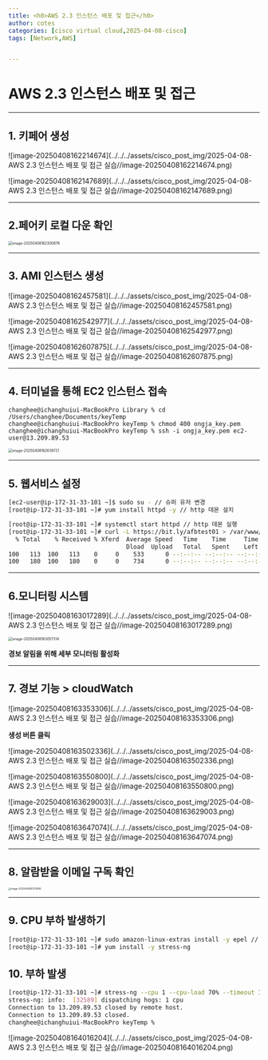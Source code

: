 ```yaml
---
title: <h0>AWS 2.3 인스턴스 배포 및 접근</h0>
author: cotes 
categories: [cisco virtual cloud,2025-04-08-cisco]
tags: [Network,AWS]


---
```


# AWS 2.3 인스턴스 배포 및 접근

------

## 1. 키페어 생성

![image-20250408162214674](../../../assets/cisco_post_img/2025-04-08-AWS 2.3 인스턴스 배포 및 접근 실습//image-20250408162214674.png)



![image-20250408162147689](../../../assets/cisco_post_img/2025-04-08-AWS 2.3 인스턴스 배포 및 접근 실습//image-20250408162147689.png)



------

## 2.페어키 로컬 다운 확인

<img src="../../../assets/cisco_post_img/2025-04-08-AWS 2.3 인스턴스 배포 및 접근 실습//image-20250408162300876.png" alt="image-20250408162300876" style="zoom:50%;" />

------

## 3. AMI 인스턴스 생성

![image-20250408162457581](../../../assets/cisco_post_img/2025-04-08-AWS 2.3 인스턴스 배포 및 접근 실습//image-20250408162457581.png)



![image-20250408162542977](../../../assets/cisco_post_img/2025-04-08-AWS 2.3 인스턴스 배포 및 접근 실습//image-20250408162542977.png)

![image-20250408162607875](../../../assets/cisco_post_img/2025-04-08-AWS 2.3 인스턴스 배포 및 접근 실습//image-20250408162607875.png)



------

## 4. 터미널을 통해 EC2 인스턴스 접속

```
changhee@ichanghuiui-MacBookPro Library % cd /Users/changhee/Documents/keyTemp
changhee@ichanghuiui-MacBookPro keyTemp % chmod 400 ongja_key.pem
changhee@ichanghuiui-MacBookPro keyTemp % ssh -i ongja_key.pem ec2-user@13.209.89.53
```

<img src="../../../assets/cisco_post_img/2025-04-08-AWS 2.3 인스턴스 배포 및 접근 실습//image-20250408162639721.png" alt="image-20250408162639721" style="zoom:50%;" />

------

## 5. 웹서비스 설정

```bash
[ec2-user@ip-172-31-33-101 ~]$ sudo su - // 슈퍼 유저 변경
[root@ip-172-31-33-101 ~]# yum install httpd -y // http 데몬 설치
```



```bash
[root@ip-172-31-33-101 ~]# systemctl start httpd // http 데몬 실행
[root@ip-172-31-33-101 ~]# curl -L https://bit.ly/afbtest01 > /var/www/html/index.html // 웹 서비스 최조 페이지 내려받기
  % Total    % Received % Xferd  Average Speed   Time    Time     Time  Current
                                 Dload  Upload   Total   Spent    Left  Speed
100   113  100   113    0     0    533      0 --:--:-- --:--:-- --:--:--   535
100   180  100   180    0     0    734      0 --:--:-- --:--:-- --:--:--   734
```



------

## 6.모니터링 시스템

![image-20250408163017289](../../../assets/cisco_post_img/2025-04-08-AWS 2.3 인스턴스 배포 및 접근 실습//image-20250408163017289.png)

<img src="../../../assets/cisco_post_img/2025-04-08-AWS 2.3 인스턴스 배포 및 접근 실습//image-20250408163057314.png" alt="image-20250408163057314" style="zoom:50%;" />

**경보 알림을 위해 세부 모니터링 활성화**

------

## 7. 경보 기능 > cloudWatch

![image-20250408163353306](../../../assets/cisco_post_img/2025-04-08-AWS 2.3 인스턴스 배포 및 접근 실습//image-20250408163353306.png)

**생성 버튼 클릭**

![image-20250408163502336](../../../assets/cisco_post_img/2025-04-08-AWS 2.3 인스턴스 배포 및 접근 실습//image-20250408163502336.png)



![image-20250408163550800](../../../assets/cisco_post_img/2025-04-08-AWS 2.3 인스턴스 배포 및 접근 실습//image-20250408163550800.png)

![image-20250408163629003](../../../assets/cisco_post_img/2025-04-08-AWS 2.3 인스턴스 배포 및 접근 실습//image-20250408163629003.png)

![image-20250408163647074](../../../assets/cisco_post_img/2025-04-08-AWS 2.3 인스턴스 배포 및 접근 실습//image-20250408163647074.png)

------

## 8. 알람받을 이메일 구독 확인

<img src="../../../assets/cisco_post_img/2025-04-08-AWS 2.3 인스턴스 배포 및 접근 실습//image-20250408163718185.png" alt="image-20250408163718185" style="zoom:33%;" />



------

## 9. CPU 부하 발생하기

```bash
[root@ip-172-31-33-101 ~]# sudo amazon-linux-extras install -y epel // CPU 부하 설정 툴 성치
[root@ip-172-31-33-101 ~]# yum install -y stress-ng
```

## 10. 부하 발생

```bash
[root@ip-172-31-33-101 ~]# stress-ng --cpu 1 --cpu-load 70% --timeout 10m --metrics --times --verify
stress-ng: info:  [32589] dispatching hogs: 1 cpu
Connection to 13.209.89.53 closed by remote host.
Connection to 13.209.89.53 closed.
changhee@ichanghuiui-MacBookPro keyTemp % 

```

![image-20250408164016204](../../../assets/cisco_post_img/2025-04-08-AWS 2.3 인스턴스 배포 및 접근 실습//image-20250408164016204.png)